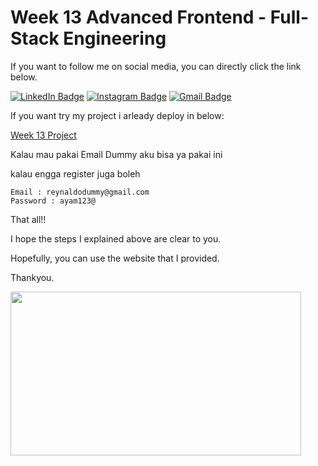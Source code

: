 # Week 13 Advanced Frontend - Full-Stack Engineering

If you want to follow me on social media, you can directly click the link below.

[![LinkedIn Badge](https://img.shields.io/badge/-Reynaldo_Fang-blue?style=flat&logo=linkedin)](https://www.linkedin.com/in/reynaldo-fang/)
[![Instagram Badge](https://img.shields.io/badge/-reynaldo.fang-white?style=flat&logo=instagram&logoColor=black&color=%2387ceeb)](https://www.instagram.com/reynaldo.fang/)
[![Gmail Badge](https://img.shields.io/badge/-reynaldofang02%40gmail.com-black?style=flat&logo=gmail&color=%23454c53)](mailto:reynaldofang02@gmail.com)


If you want try my project i arleady deploy in below:

[Week 13 Project](https://reynaldofang-week13.netlify.app/)

Kalau mau pakai Email Dummy aku bisa ya pakai ini

kalau engga register juga boleh
```
Email : reynaldodummy@gmail.com
Password : ayam123@

```
That all!!

I hope the steps I explained above are clear to you.

Hopefully, you can use the website that I provided.

Thankyou.

<img src="https://gifdb.com/images/high/tanjiro-demon-slayer-smile-ug5qxtabnbi4yebd.gif"  width="465px" height="262px"/>